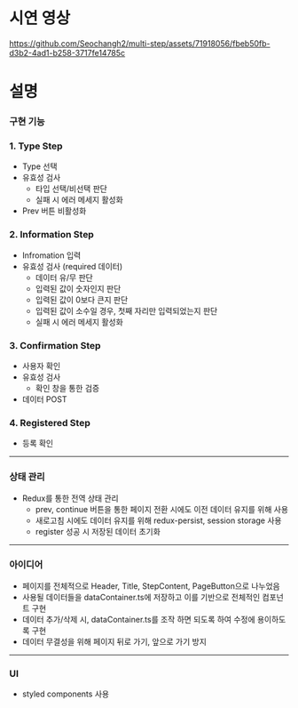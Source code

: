 # 시연 영상

https://github.com/Seochangh2/multi-step/assets/71918056/fbeb50fb-d3b2-4ad1-b258-3717fe14785c

# 설명
### 구현 기능
### 1. Type Step
- Type 선택
- 유효성 검사
  -  타입 선택/비선택 판단
  -  실패 시 에러 메세지 활성화
- Prev 버튼 비활성화

### 2. Information Step
- Infromation 입력
- 유효성 검사 (required 데이터)
  - 데이터 유/무 판단
  - 입력된 값이 숫자인지 판단
  - 입력된 값이 0보다 큰지 판단
  - 입력된 값이 소수일 경우, 첫째 자리만 입력되었는지 판단
  - 실패 시 에러 메세지 활성화

### 3. Confirmation Step
- 사용자 확인
- 유효성 검사
  - 확인 창을 통한 검증
- 데이터 POST

### 4. Registered Step
- 등록 확인
----
### 상태 관리
- Redux를 통한 전역 상태 관리
  - prev, continue 버튼을 통한 페이지 전환 시에도 이전 데이터 유지를 위해 사용
  - 새로고침 시에도 데이터 유지를 위해 redux-persist, session storage 사용
  - register 성공 시 저장된 데이터 초기화
----
### 아이디어
- 페이지를 전체적으로 Header, Title, StepContent, PageButton으로 나누었음
- 사용될 데이터들을 dataContainer.ts에 저장하고 이를 기반으로 전체적인 컴포넌트 구현
- 데이터 추가/삭제 시, dataContainer.ts를 조작 하면 되도록 하여 수정에 용이하도록 구현
- 데이터 무결성을 위해 페이지 뒤로 가기, 앞으로 가기 방지
----
### UI
- styled components 사용


